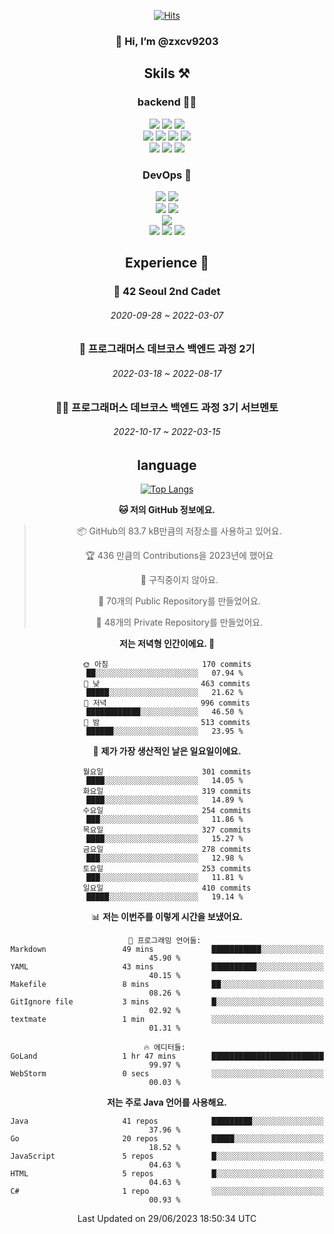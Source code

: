 <div align="center">

[![Hits](https://hits.seeyoufarm.com/api/count/incr/badge.svg?url=https%3A%2F%2Fgithub.com%2Fzxcv9203%2Fhit-counter&count_bg=%23FF7272&title_bg=%23324C2E&icon=codeigniter.svg&icon_color=%23DD5B5B&title=%EB%B0%A9%EB%AC%B8%EC%9E%90&edge_flat=false)](https://hits.seeyoufarm.com)
  
### 👋 Hi, I’m @zxcv9203

## Skils ⚒️
### backend 🧑‍💻
  
<img src="https://img.shields.io/badge/Java-FF6600?style=flat-square&logo=buymeacoffee&logoColor=white"/>
<img src="https://img.shields.io/badge/Go-0099FF?style=flat-square&logo=go&logoColor=white"/>
<img src="https://img.shields.io/badge/Kotlin-7F52FF?style=flat-square&logo=kotlin&logoColor=white"/>
  
  
<br />
  
<img src="https://img.shields.io/badge/Spring-339933?style=flat-square&logo=Spring&logoColor=white"/>
<img src="https://img.shields.io/badge/Spring Boot-339933?style=flat-square&logo=Spring Boot&logoColor=white"/>
<img src="https://img.shields.io/badge/Spring Security-339933?style=flat-square&logo=Spring Security&logoColor=white"/>
  
<img src="https://img.shields.io/badge/Spring Data JPA-339933?style=flat-square&logo=Hibernate&logoColor=white"/>

<br />
  
  <img src="https://img.shields.io/badge/mysql-0099FF?style=flat-square&logo=mysql&logoColor=white"/>
  <img src="https://img.shields.io/badge/mariadb-0099FF?style=flat-square&logo=mariadb&logoColor=white"/>
  <img src="https://img.shields.io/badge/mongoDB-47A248?style=flat-square&logo=mongodb&logoColor=white"/>
  
  
### DevOps 🚀
  
  <img src="https://img.shields.io/badge/docker-2496ED?style=flat-square&logo=docker&logoColor=white"/>
  <img src="https://img.shields.io/badge/kubernetes-326CE5?style=flat-square&logo=kubernetes&logoColor=white"/>
  
  <br />
  
  <img src="https://img.shields.io/badge/Github Actions-2088FF?style=flat-square&logo=githubactions&logoColor=white"/>
  <img src="https://img.shields.io/badge/Jenkins-D24939?style=flat-square&logo=jenkins&logoColor=white"/>
  
  
  <br />
  <img src="https://img.shields.io/badge/terraform-7B42BC?style=flat-square&logo=terraform&logoColor=white"/>
  
  <br />
  <img src="https://img.shields.io/badge/Amazon AWS-232F3E?style=flat-square&logo=Amazon AWS&logoColor=white"/>

  <img src="https://img.shields.io/badge/GCP-4285F4?style=flat-square&logo=googlecloud&logoColor=white"/>
  <img src="https://img.shields.io/badge/NCP-03C75A?style=flat-square&logo=naver&logoColor=white"/>
  
  
  
## Experience 🏃
  
### 🏫 42 Seoul 2nd Cadet
  ###### 2020-09-28 ~ 2022-03-07
  
### 🏫 프로그래머스 데브코스 백엔드 과정 2기 
  ###### 2022-03-18 ~ 2022-08-17
  
### 🧑‍🏫 프로그래머스 데브코스 백엔드 과정 3기 서브멘토 
  ###### 2022-10-17 ~ 2022-03-15

## language

[![Top Langs](https://github-readme-stats.vercel.app/api/top-langs/?username=zxcv9203&hide=html&exclude_repo=zxcv9203.github.io,golB&theme=grate-gatsby)](https://github.com/zxcv9203/github-readme-stats)
  
<!--START_SECTION:waka-->
**🐱 저의 GitHub 정보에요.** 

> 📦 GitHub의 83.7 kB만큼의 저장소를 사용하고 있어요. 
 > 
> 🏆 436 만큼의 Contributions을 2023년에 했어요
 > 
> 🚫 구직중이지 않아요.
 > 
> 📜 70개의 Public Repository를 만들었어요. 
 > 
> 🔑 48개의 Private Repository를 만들었어요. 
 > 
**저는 저녁형 인간이에요. 🦉** 

```text
🌞 아침                     170 commits         ██░░░░░░░░░░░░░░░░░░░░░░░   07.94 % 
🌆 낮　                     463 commits         █████░░░░░░░░░░░░░░░░░░░░   21.62 % 
🌃 저녁                     996 commits         ████████████░░░░░░░░░░░░░   46.50 % 
🌙 밤　                     513 commits         ██████░░░░░░░░░░░░░░░░░░░   23.95 % 
```
📅 **제가 가장 생산적인 날은 일요일이에요.** 

```text
월요일                      301 commits         ████░░░░░░░░░░░░░░░░░░░░░   14.05 % 
화요일                      319 commits         ████░░░░░░░░░░░░░░░░░░░░░   14.89 % 
수요일                      254 commits         ███░░░░░░░░░░░░░░░░░░░░░░   11.86 % 
목요일                      327 commits         ████░░░░░░░░░░░░░░░░░░░░░   15.27 % 
금요일                      278 commits         ███░░░░░░░░░░░░░░░░░░░░░░   12.98 % 
토요일                      253 commits         ███░░░░░░░░░░░░░░░░░░░░░░   11.81 % 
일요일                      410 commits         █████░░░░░░░░░░░░░░░░░░░░   19.14 % 
```


📊 **저는 이번주를 이렇게 시간을 보냈어요.** 

```text
💬 프로그래밍 언어들: 
Markdown                 49 mins             ███████████░░░░░░░░░░░░░░   45.90 % 
YAML                     43 mins             ██████████░░░░░░░░░░░░░░░   40.15 % 
Makefile                 8 mins              ██░░░░░░░░░░░░░░░░░░░░░░░   08.26 % 
GitIgnore file           3 mins              █░░░░░░░░░░░░░░░░░░░░░░░░   02.92 % 
textmate                 1 min               ░░░░░░░░░░░░░░░░░░░░░░░░░   01.31 % 

🔥 에디터들: 
GoLand                   1 hr 47 mins        █████████████████████████   99.97 % 
WebStorm                 0 secs              ░░░░░░░░░░░░░░░░░░░░░░░░░   00.03 % 
```

**저는 주로 Java 언어를 사용해요.** 

```text
Java                     41 repos            █████████░░░░░░░░░░░░░░░░   37.96 % 
Go                       20 repos            █████░░░░░░░░░░░░░░░░░░░░   18.52 % 
JavaScript               5 repos             █░░░░░░░░░░░░░░░░░░░░░░░░   04.63 % 
HTML                     5 repos             █░░░░░░░░░░░░░░░░░░░░░░░░   04.63 % 
C#                       1 repo              ░░░░░░░░░░░░░░░░░░░░░░░░░   00.93 % 
```




 Last Updated on 29/06/2023 18:50:34 UTC
<!--END_SECTION:waka-->
  
</div>

